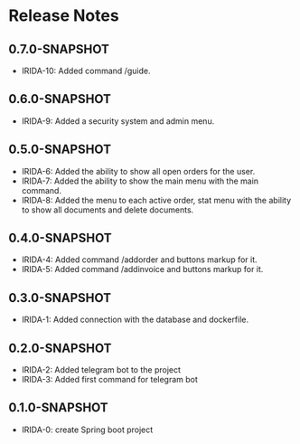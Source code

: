 # Release Notes

## 0.7.0-SNAPSHOT

*   IRIDA-10: Added command /guide.

## 0.6.0-SNAPSHOT

*   IRIDA-9: Added a security system and admin menu.

## 0.5.0-SNAPSHOT

*   IRIDA-6: Added the ability to show all open orders for the user.
*   IRIDA-7: Added the ability to show the main menu with the main command.
*   IRIDA-8: Added the menu to each active order, stat menu with the ability to show all documents and delete documents.

## 0.4.0-SNAPSHOT

*   IRIDA-4: Added command /addorder and buttons markup for it.
*   IRIDA-5: Added command /addinvoice and buttons markup for it.

## 0.3.0-SNAPSHOT

*   IRIDA-1: Added connection with the database and dockerfile.

## 0.2.0-SNAPSHOT

*   IRIDA-2: Added telegram bot to the project
*   IRIDA-3: Added first command for telegram bot

## 0.1.0-SNAPSHOT

*   IRIDA-0: create Spring boot project
